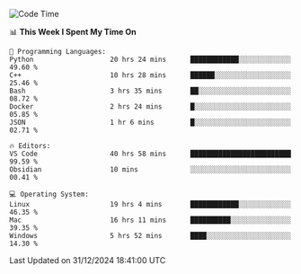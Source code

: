 
<!--START_SECTION:waka-->
![Code Time](http://img.shields.io/badge/Code%20Time-2%2C967%20hrs%2021%20mins-blue)

📊 **This Week I Spent My Time On** 

```text
💬 Programming Languages: 
Python                   20 hrs 24 mins      ████████████░░░░░░░░░░░░░   49.60 % 
C++                      10 hrs 28 mins      ██████░░░░░░░░░░░░░░░░░░░   25.46 % 
Bash                     3 hrs 35 mins       ██░░░░░░░░░░░░░░░░░░░░░░░   08.72 % 
Docker                   2 hrs 24 mins       █░░░░░░░░░░░░░░░░░░░░░░░░   05.85 % 
JSON                     1 hr 6 mins         █░░░░░░░░░░░░░░░░░░░░░░░░   02.71 % 

🔥 Editors: 
VS Code                  40 hrs 58 mins      █████████████████████████   99.59 % 
Obsidian                 10 mins             ░░░░░░░░░░░░░░░░░░░░░░░░░   00.41 % 

💻 Operating System: 
Linux                    19 hrs 4 mins       ████████████░░░░░░░░░░░░░   46.35 % 
Mac                      16 hrs 11 mins      ██████████░░░░░░░░░░░░░░░   39.35 % 
Windows                  5 hrs 52 mins       ████░░░░░░░░░░░░░░░░░░░░░   14.30 % 
```


 Last Updated on 31/12/2024 18:41:00 UTC
<!--END_SECTION:waka-->

